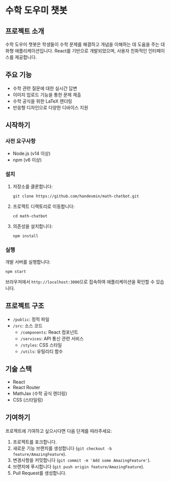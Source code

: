 # 수학 도우미 챗봇

## 프로젝트 소개
수학 도우미 챗봇은 학생들이 수학 문제를 해결하고 개념을 이해하는 데 도움을 주는 대화형 애플리케이션입니다. React를 기반으로 개발되었으며, 사용자 친화적인 인터페이스를 제공합니다.

## 주요 기능
- 수학 관련 질문에 대한 실시간 답변
- 이미지 업로드 기능을 통한 문제 제출
- 수학 공식을 위한 LaTeX 렌더링
- 반응형 디자인으로 다양한 디바이스 지원

## 시작하기

### 사전 요구사항
- Node.js (v14 이상)
- npm (v6 이상)

### 설치
1. 저장소를 클론합니다:
   ```
   git clone https://github.com/handevmin/math-chatbot.git
   ```
2. 프로젝트 디렉토리로 이동합니다:
   ```
   cd math-chatbot
   ```
3. 의존성을 설치합니다:
   ```
   npm install
   ```

### 실행
개발 서버를 실행합니다:
```
npm start
```
브라우저에서 `http://localhost:3000`으로 접속하여 애플리케이션을 확인할 수 있습니다.

## 프로젝트 구조
- `/public`: 정적 파일
- `/src`: 소스 코드
  - `/components`: React 컴포넌트
  - `/services`: API 통신 관련 서비스
  - `/styles`: CSS 스타일
  - `/utils`: 유틸리티 함수

## 기술 스택
- React
- React Router
- MathJax (수학 공식 렌더링)
- CSS (스타일링)

## 기여하기
프로젝트에 기여하고 싶으시다면 다음 단계를 따라주세요:
1. 프로젝트를 포크합니다.
2. 새로운 기능 브랜치를 생성합니다 (`git checkout -b feature/AmazingFeature`).
3. 변경사항을 커밋합니다 (`git commit -m 'Add some AmazingFeature'`).
4. 브랜치에 푸시합니다 (`git push origin feature/AmazingFeature`).
5. Pull Request를 생성합니다.